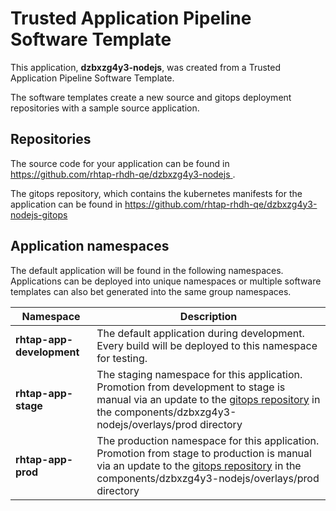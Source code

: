# Trusted Application Pipeline Software Template

This application, **dzbxzg4y3-nodejs**, was created from a Trusted Application Pipeline Software Template.

The software templates create a new source and gitops deployment repositories with a sample source application. 

## Repositories

The source code for your application can be found in [https://github.com/rhtap-rhdh-qe/dzbxzg4y3-nodejs ](https://github.com/rhtap-rhdh-qe/dzbxzg4y3-nodejs ).
 
The gitops repository, which contains the kubernetes manifests for the application can be found in 
[https://github.com/rhtap-rhdh-qe/dzbxzg4y3-nodejs-gitops ](https://github.com/rhtap-rhdh-qe/dzbxzg4y3-nodejs-gitops ) 

## Application namespaces 

The default application will be found in the following namespaces. Applications can be deployed into unique namespaces or multiple software templates can also bet generated into the same group namespaces.  

|  Namespace   |  Description   |  
| -------- | -------- |   
| **rhtap-app-development** | The default application during development. Every build will be deployed to this namespace for testing. | 
| **rhtap-app-stage** | The staging namespace for this application. Promotion from development to stage is manual via an update to the [gitops repository](https://github.com/rhtap-rhdh-qe/dzbxzg4y3-nodejs-gitops ) in the components/dzbxzg4y3-nodejs/overlays/prod directory |  
| **rhtap-app-prod** | The production namespace for this application. Promotion from stage to production is manual via an update to the [gitops repository](https://github.com/rhtap-rhdh-qe/dzbxzg4y3-nodejs-gitops ) in the components/dzbxzg4y3-nodejs/overlays/prod directory | 